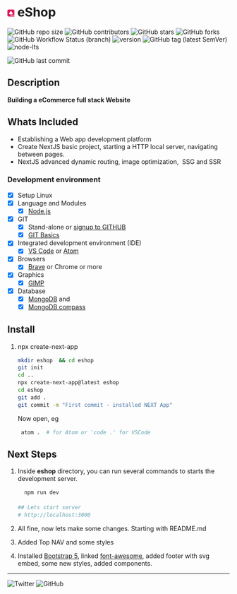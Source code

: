 # [<img src="https://github.com/DavitTec/DavitTec/blob/master/logo/logo.svg" alt="Davit" width="16"/>](https://github.com/DavitTec) eShop

![GitHub repo size](https://img.shields.io/github/repo-size/DavitTec/eShop)
![GitHub contributors](https://img.shields.io/github/contributors/DavitTec/eShop)
![GitHub stars](https://img.shields.io/github/stars/DavitTec/eShop?style=social)
![GitHub forks](https://img.shields.io/github/forks/DavitTec/eShop?style=social)
![GitHub Workflow Status (branch)](https://img.shields.io/github/workflow/status/DavitTec/eShop/pages%20build%20and%20deployment/gh-pages)
![version](https://img.shields.io/badge/build-0.1.5-orange?style=social)
![GitHub tag (latest SemVer)](https://img.shields.io/github/v/tag/DavitTec/eShop?label=version&logo=davit&sort=semver)
![node-lts](https://img.shields.io/node/v/eShop?color=%23750e35&style=social)

![GitHub last commit](https://img.shields.io/github/last-commit/davittec/eShop?color=%23750e35&style=social)

## Description

__Building a eCommerce full stack Website__

## Whats Included
  - Establishing a Web app development platform
  - Create NextJS basic project, starting a HTTP local server, navigating between pages.
  - NextJS advanced dynamic routing, image optimization,  SSG and SSR

### Development environment
 - [X] Setup Linux
 - [X] Language and Modules
    - [X] [Node.js](https://nodejs.org/en/download/)
 - [X] GIT
    - [X] Stand-alone or [signup to GITHUB](https://github.com/signup?ref_cta=Sign+up&ref_loc=header+logged+out&ref_page=%2F&source=header-home)
   - [X] [GIT Basics](https://www.freecodecamp.org/news/learn-the-basics-of-git-in-under-10-minutes-da548267cc91/)
 - [X] Integrated development environment (IDE)
   - [X] [VS Code](https://code.visualstudio.com/Download) or [Atom](https://atom.io/)
 - [X] Browsers
    - [X] [Brave](https://brave.com/download/) or Chrome or more
 - [X] Graphics
    - [X] [GIMP](https://www.gimp.org/)
 - [X] Database
    - [X] [MongoDB](https://docs.mongodb.com/manual/administration/install-community/) and
    - [X] [MongoDB compass](https://www.mongodb.com/try/download/compass)

## Install

1. npx create-next-app
   ```bash
   mkdir eshop  && cd eshop
   git init
   cd ..
   npx create-next-app@latest eshop
   cd eshop
   git add .
   git commit -m "First commit - installed NEXT App"
   ```

   Now open, eg

   ```bash
    atom .  # for Atom or 'code .' for VSCode

    ```

## Next Steps

1. Inside __eshop__ directory, you can run several commands
to starts the development server.

    ```bash
      npm run dev

    ## Lets start server
    # http://localhost:3000
    ```

2. All fine,  now lets make some changes. Starting with README.md
3. Added Top NAV and some styles
4. Installed [Bootstrap 5](https://getbootstrap.com/docs/5.1/getting-started/introduction/), linked [font-awesome](https://www.bootstrapcdn.com/fontawesome/), added footer with svg embed, some new styles, added components.

---

<!--- supporters --->
![Twitter](https://img.shields.io/twitter/follow/_davit?style=social)
![GitHub](https://img.shields.io/github/followers/davittec?style=social)
